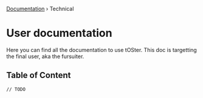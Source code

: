 [Documentation](/readme.md) › Technical

# User documentation

Here you can find all the documentation to use tOSter. This doc is targetting the final user, aka the fursuiter.

## Table of Content

`// TODO`
